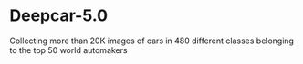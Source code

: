 # Deepcar-5.0
Collecting more than 20K images of cars in 480 different classes belonging to the top 50 world automakers
